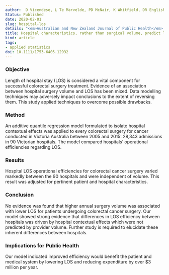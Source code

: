 ```yaml
---
author:  D Vicendese, L Te Marvelde, PD McNair, K Whitfield, DR English, S Ben Taieb, RJ Hyndman, R Thomas
Status: Published
date: 2020-02-01
slug: hospital-los
details: "<em>Australian and New Zealand Journal of Public Health</em>, <b>44</b>(1), 73-82"
title: Hospital characteristics, rather than surgical volume, predict length of stay following colorectal cancer surgery
kind: article
tags:
- applied statistics
doi: 10.1111/1753-6405.12932
---
```



### Objective

Length of hospital stay (LOS) is considered a vital component for successful colorectal surgery treatment. Evidence of an association between hospital surgery volume and LOS has been mixed. Data modelling techniques may adversely impact conclusions to the extent of reversing them. This study applied techniques to overcome possible drawbacks.

### Method

An additive quantile regression model formulated to isolate hospital contextual effects was applied to every colorectal surgery for cancer conducted in Victoria Australia between 2005 and 2015: 28,343 admissions in 90 Victorian hospitals. The model compared hospitals’ operational efficiencies regarding LOS.

### Results

Hospital LOS operational efficiencies for colorectal cancer surgery varied markedly between the 90 hospitals and were independent of volume. This result was adjusted for pertinent patient and hospital characteristics.

### Conclusion

No evidence was found that higher annual surgery volume was associated with lower LOS for patients undergoing colorectal cancer surgery. Our model showed strong evidence that differences in LOS efficiency between hospitals was driven by hospital contextual effects which were not predicted by provider volume. Further study is required to elucidate these inherent differences between hospitals.

### Implications for Public Health

Our model indicated improved efficiency would benefit the patient and medical system by lowering LOS and reducing expenditure by over $3 million per year.

